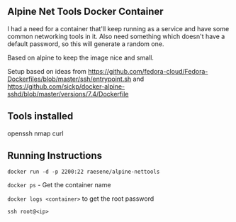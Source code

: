 Alpine Net Tools Docker Container
--

I had a need for a container that'll keep running as a service and have some common networking tools in it.
Also need something which doesn't have a default password, so this will generate a random one.

Based on alpine to keep the image nice and small.

Setup based on ideas from https://github.com/fedora-cloud/Fedora-Dockerfiles/blob/master/ssh/entrypoint.sh and
https://github.com/sickp/docker-alpine-sshd/blob/master/versions/7.4/Dockerfile

Tools installed
--
openssh
nmap
curl


Running Instructions
--
`docker run -d -p 2200:22 raesene/alpine-nettools`

`docker ps` - Get the container name

`docker logs <container>` to get the root password

`ssh root@<ip>` 
